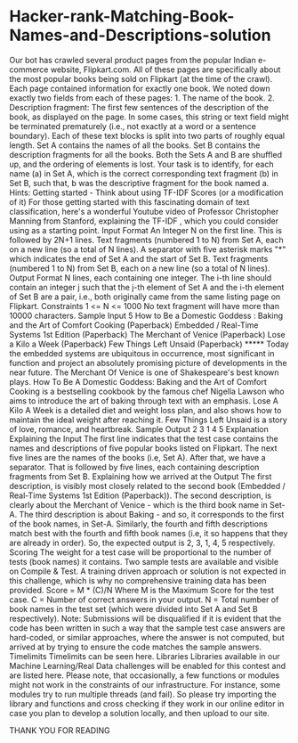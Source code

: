 # Hacker-rank-Matching-Book-Names-and-Descriptions-solution
Our bot has crawled several product pages from the popular Indian e-commerce website, Flipkart.com. All of these pages are specifically about the most popular books being sold on Flipkart (at the time of the crawl).  Each page contained information for exactly one book. We noted down exactly two fields from each of these pages:  1. The name of the book. 2. Description fragment: The first few sentences of the description of the book, as displayed on the page. In some cases,  this string or text field might be terminated prematurely (i.e., not exactly at a word or a sentence boundary). Each of these text blocks is split into two parts of roughly equal length.  Set A contains the names of all the books. Set B contains the description fragments for all the books.  Both the Sets A and B are shuffled up, and the ordering of elements is lost.  Your task is to identify, for each name (a) in Set A, which is the correct corresponding text fragment (b) in Set B, such that, b was the descriptive fragment for the book named a.  Hints: Getting started - Think about using TF-IDF Scores (or a modification of it)  For those getting started with this fascinating domain of text classification, here's a wonderful Youtube video of Professor Christopher Manning from Stanford, explaining the TF-IDF , which you could consider using as a starting point.   Input Format  An Integer N on the first line. This is followed by 2N+1 lines.  Text fragments (numbered 1 to N) from Set A, each on a new line (so a total of N lines).  A separator with five asterisk marks "*" which indicates the end of Set A and the start of Set B.  Text fragments (numbered 1 to N) from Set B, each on a new line (so a total of N lines).  Output Format  N lines, each containing one integer.  The i-th line should contain an integer j such that the j-th element of Set A and the i-th element of Set B are a pair, i.e., both originally came from the same listing page on Flipkart.  Constraints  1 &lt;= N &lt;= 1000  No text fragment will have more than 10000 characters.  Sample Input  5 How to Be a Domestic Goddess : Baking and the Art of Comfort Cooking (Paperback) Embedded / Real-Time Systems 1st Edition (Paperback) The Merchant of Venice (Paperback) Lose a Kilo a Week (Paperback) Few Things Left Unsaid (Paperback) ***** Today the embedded systems are ubiquitous in occurrence, most significant in function and project an absolutely promising picture of developments in the near future. The Merchant Of Venice is one of Shakespeare's best known plays. How To Be A Domestic Goddess: Baking and the Art of Comfort Cooking is a bestselling cookbook by the famous chef Nigella Lawson who aims to introduce the art of baking through text with an emphasis. Lose A Kilo A Week is a detailed diet and weight loss plan, and also shows how to maintain the ideal weight after reaching it. Few Things Left Unsaid is a story of love, romance, and heartbreak. Sample Output  2 3 1 4 5 Explanation  Explaining the Input  The first line indicates that the test case contains the names and descriptions of five popular books listed on Flipkart.  The next five lines are the names of the books (i.e, Set A). After that, we have a separator. That is followed by five lines, each containing description fragments from Set B.  Explaining how we arrived at the Output  The first description, is visibly most closely related to the second book (Embedded / Real-Time Systems 1st Edition (Paperback)).  The second description, is clearly about the Merchant of Venice - which is the third book name in Set-A.  The third description is about Baking - and so, it corresponds to the first of the book names, in Set-A. Similarly, the fourth and fifth descriptions match best with the fourth and fifth book names (i.e, it so happens that they are already in order).  So, the expected output is 2, 3, 1, 4, 5 respectively.  Scoring  The weight for a test case will be proportional to the number of tests (book names) it contains. Two sample tests are available and visible on Compile &amp; Test. A training driven approach or solution is not expected in this challenge, which is why no comprehensive training data has been provided.  Score = M * (C)/N Where M is the Maximum Score for the test case.  C = Number of correct answers in your output.  N = Total number of book names in the test set (which were divided into Set A and Set B respectively).  Note: Submissions will be disqualified if it is evident that the code has been written in such a way that the sample test case answers are hard-coded, or similar approaches, where the answer is not computed, but arrived at by trying to ensure the code matches the sample answers.  Timelimits  Timelimits can be seen here.  Libraries  Libraries available in our Machine Learning/Real Data challenges will be enabled for this contest and are listed here. Please note, that occasionally, a few functions or modules might not work in the constraints of our infrastructure. For instance, some modules try to run multiple threads (and fail). So please try importing the library and functions and cross checking if they work in our online editor in case you plan to develop a solution locally, and then upload to our site.

THANK YOU FOR READING
